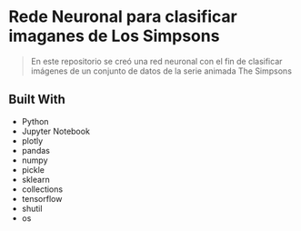<a name="readme-top"></a>

# Rede Neuronal para clasificar imaganes de Los Simpsons

> En este repositorio se creó una red neuronal con el fin de clasificar imágenes de un conjunto de datos de la serie animada The Simpsons

## Built With

- Python
- Jupyter Notebook
- plotly
- pandas
- numpy
- pickle
- sklearn
- collections
- tensorflow
- shutil
- os
